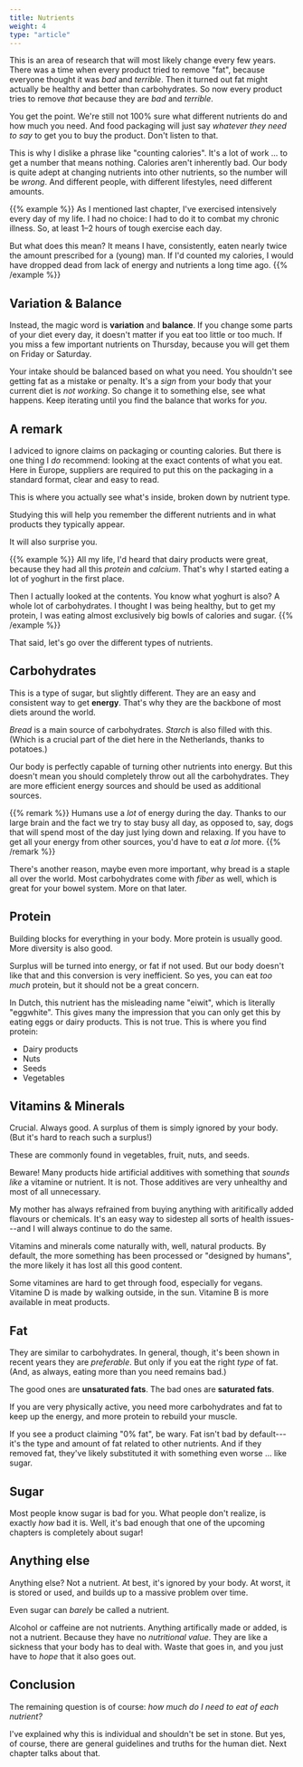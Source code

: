 ```yaml
---
title: Nutrients
weight: 4
type: "article"
---
```


This is an area of research that will most likely change every few years. There was a time when every product tried to remove "fat", because everyone thought it was _bad_ and _terrible_. Then it turned out fat might actually be healthy and better than carbohydrates. So now every product tries to remove _that_ because they are _bad_ and _terrible_.

You get the point. We're still not 100% sure what different nutrients do and how much you need. And food packaging will just say _whatever they need to say_ to get you to buy the product. Don't listen to that.

This is why I dislike a phrase like "counting calories". It's a lot of work ... to get a number that means nothing. Calories aren't inherently bad. Our body is quite adept at changing nutrients into other nutrients, so the number will be _wrong_. And different people, with different lifestyles, need different amounts.

{{% example %}}
As I mentioned last chapter, I've exercised intensively every day of my life. I had no choice: I had to do it to combat my chronic illness. So, at least 1&ndash;2 hours of tough exercise each day.

But what does this mean? It means I have, consistently, eaten nearly twice the amount prescribed for a (young) man. If I'd counted my calories, I would have dropped dead from lack of energy and nutrients a long time ago.
{{% /example %}}

## Variation & Balance

Instead, the magic word is **variation** and **balance**. If you change some parts of your diet every day, it doesn't matter if you eat too little or too much. If you miss a few important nutrients on Thursday, because you will get them on Friday or Saturday.

Your intake should be balanced based on what you need. You shouldn't see getting fat as a mistake or penalty. It's a _sign_ from your body that your current diet is _not working_. So change it to something else, see what happens. Keep iterating until you find the balance that works for _you_.

## A remark

I adviced to ignore claims on packaging or counting calories. But there is one thing I _do_ recommend: looking at the exact contents of what you eat. Here in Europe, suppliers are required to put this on the packaging in a standard format, clear and easy to read.

This is where you actually see what's inside, broken down by nutrient type.

Studying this will help you remember the different nutrients and in what products they typically appear.

It will also surprise you.

{{% example %}}
All my life, I'd heard that dairy products were great, because they had all this _protein_ and _calcium_. That's why I started eating a lot of yoghurt in the first place.

Then I actually looked at the contents. You know what yoghurt is also? A whole lot of carbohydrates. I thought I was being healthy, but to get my protein, I was eating almost exclusively big bowls of calories and sugar.
{{% /example %}}

That said, let's go over the different types of nutrients.

## Carbohydrates

This is a type of sugar, but slightly different. They are an easy and consistent way to get **energy**. That's why they are the backbone of most diets around the world.

*Bread* is a main source of carbohydrates. *Starch* is also filled with this. (Which is a crucial part of the diet here in the Netherlands, thanks to potatoes.)

Our body is perfectly capable of turning other nutrients into energy. But this doesn't mean you should completely throw out all the carbohydrates. They are more efficient energy sources and should be used as additional sources.

{{% remark %}}
Humans use a _lot_ of energy during the day. Thanks to our large brain and the fact we try to stay busy all day, as opposed to, say, dogs that will spend most of the day just lying down and relaxing. If you have to get all your energy from other sources, you'd have to eat _a lot_ more.
{{% /remark %}}

There's another reason, maybe even more important, why bread is a staple all over the world. Most carbohydrates come with _fiber_ as well, which is great for your bowel system. More on that later.

## Protein

Building blocks for everything in your body. More protein is usually good. More diversity is also good.

Surplus will be turned into energy, or fat if not used. But our body doesn't like that and this conversion is very inefficient. So yes, you can eat _too much_ protein, but it should not be a great concern.

In Dutch, this nutrient has the misleading name "eiwit", which is literally "eggwhite". This gives many the impression that you can only get this by eating eggs or dairy products. This is not true. This is where you find protein:

* Dairy products
* Nuts
* Seeds
* Vegetables

## Vitamins & Minerals

Crucial. Always good. A surplus of them is simply ignored by your body. (But it's hard to reach such a surplus!)

These are commonly found in vegetables, fruit, nuts, and seeds.

Beware! Many products hide artificial additives with something that _sounds like_ a vitamine or nutrient. It is not. Those additives are very unhealthy and most of all unnecessary.

My mother has always refrained from buying anything with aritifically added flavours or chemicals. It's an easy way to sidestep all sorts of health issues---and I will always continue to do the same.

Vitamins and minerals come naturally with, well, natural products. By default, the more something has been processed or "designed by humans", the more likely it has lost all this good content. 

Some vitamines are hard to get through food, especially for vegans. Vitamine D is made by walking outside, in the sun. Vitamine B is more available in meat products.

## Fat

They are similar to carbohydrates. In general, though, it's been shown in recent years they are _preferable_. But only if you eat the right _type_ of fat. (And, as always, eating more than you need remains bad.)

The good ones are **unsaturated fats**. The bad ones are **saturated fats**.

If you are very physically active, you need more carbohydrates and fat to keep up the energy, and more protein to rebuild your muscle.

If you see a product claiming "0% fat", be wary. Fat isn't bad by default---it's the type and amount of fat related to other nutrients. And if they removed fat, they've likely substituted it with something even worse ... like sugar.

## Sugar

Most people know sugar is bad for you. What people don't realize, is exactly _how_ bad it is. Well, it's bad enough that one of the upcoming chapters is completely about sugar!

## Anything else

Anything else? Not a nutrient. At best, it's ignored by your body. At worst, it is stored or used, and builds up to a massive problem over time.

Even sugar can _barely_ be called a nutrient. 

Alcohol or caffeine are not nutrients. Anything artifically made or added, is not a nutrient. Because they have no _nutritional value_. They are like a sickness that your body has to deal with. Waste that goes in, and you just have to _hope_ that it also goes out.

## Conclusion

The remaining question is of course: _how much do I need to eat of each nutrient?_

I've explained why this is individual and shouldn't be set in stone. But yes, of course, there are general guidelines and truths for the human diet. Next chapter talks about that.